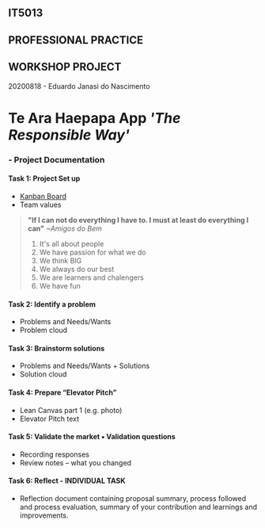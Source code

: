 ## IT5013
## PROFESSIONAL PRACTICE
## WORKSHOP PROJECT
20200818 - Eduardo Janasi do Nascimento

# Te Ara Haepapa App ***'The Responsible Way'***

### - Project Documentation

#### Task 1: Project Set up 
- [Kanban Board](https://github.com/ejan201/te-ara-haepapa-app/projects/1)
- Team values
> **"If I can not do everything I have to. I must at least do everything I can"** *~Amigos do Bem*
>1. It's all about people
>2. We have passion for what we do
>3. We think BIG
>4. We always do our best
>5. We are learners and chalengers
>6. We have fun

#### Task 2: Identify a problem
- Problems and Needs/Wants
- Problem cloud

#### Task 3: Brainstorm solutions
- Problems and Needs/Wants + Solutions
- Solution cloud

#### Task 4: Prepare “Elevator Pitch”
- Lean Canvas part 1 (e.g. photo)
- Elevator Pitch text

#### Task 5: Validate the market ▪ Validation questions
- Recording responses
- Review notes – what you changed

#### Task 6: Reflect - INDIVIDUAL TASK
- Reflection document containing proposal summary, process followed and process evaluation, summary of your contribution and learnings and improvements.

